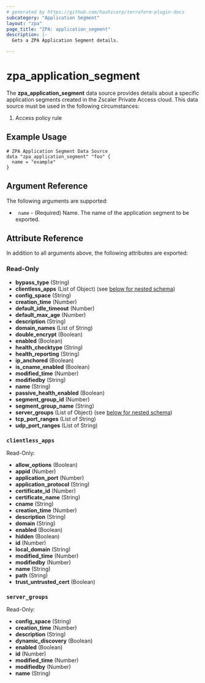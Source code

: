 ```yaml
---
# generated by https://github.com/hashicorp/terraform-plugin-docs
subcategory: "Application Segment"
layout: "zpa"
page_title: "ZPA: application_segment"
description: |-
  Gets a ZPA Application Segment details.

---
```

# zpa_application_segment

The **zpa_application_segment** data source provides details about a specific application segments created in the Zscaler Private Access cloud.
This data source must be used in the following circumstances:

1. Access policy rule

## Example Usage

```hcl
# ZPA Application Segment Data Source
data "zpa_application_segment" "foo" {
  name = "example"
}
```
## Argument Reference

The following arguments are supported:

* ` name` - (Required) Name. The name of the application segment to be exported.

## Attribute Reference

In addition to all arguments above, the following attributes are exported:

### Read-Only

- **bypass_type** (String)
- **clientless_apps** (List of Object) (see [below for nested schema](#nestedatt--clientless_apps))
- **config_space** (String)
- **creation_time** (Number)
- **default_idle_timeout** (Number)
- **default_max_age** (Number)
- **description** (String)
- **domain_names** (List of String)
- **double_encrypt** (Boolean)
- **enabled** (Boolean)
- **health_checktype** (String)
- **health_reporting** (String)
- **ip_anchored** (Boolean)
- **is_cname_enabled** (Boolean)
- **modified_time** (Number)
- **modifiedby** (String)
- **name** (String)
- **passive_health_enabled** (Boolean)
- **segment_group_id** (Number)
- **segment_group_name** (String)
- **server_groups** (List of Object) (see [below for nested schema](#nestedatt--server_groups))
- **tcp_port_ranges** (List of String)
- **udp_port_ranges** (List of String)

<a id="nestedatt--clientless_apps"></a>
### `clientless_apps`

Read-Only:

- **allow_options** (Boolean)
- **appid** (Number)
- **application_port** (Number)
- **application_protocol** (String)
- **certificate_id** (Number)
- **certificate_name** (String)
- **cname** (String)
- **creation_time** (Number)
- **description** (String)
- **domain** (String)
- **enabled** (Boolean)
- **hidden** (Boolean)
- **id** (Number)
- **local_domain** (String)
- **modified_time** (Number)
- **modifiedby** (Number)
- **name** (String)
- **path** (String)
- **trust_untrusted_cert** (Boolean)


<a id="nestedatt--server_groups"></a>
### `server_groups`

Read-Only:

- **config_space** (String)
- **creation_time** (Number)
- **description** (String)
- **dynamic_discovery** (Boolean)
- **enabled** (Boolean)
- **id** (Number)
- **modified_time** (Number)
- **modifiedby** (Number)
- **name** (String)


